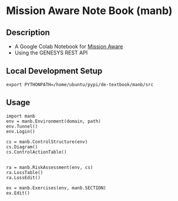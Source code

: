 # Mission Aware Note Book (manb)

## Description
* A Google Colab Notebook for [Mission Aware](https://mission-aware.net)
* Using the GENESYS REST API 

## Local Development Setup
```
export PYTHONPATH=/home/ubuntu/pypi/de-textbook/manb/src
```

## Usage
```
import manb
env = manb.Environment(domain, path)
env.Tunnel()
env.Login()

cs = manb.ControlStructure(env)
cs.Diagram()
cs.ControlActionTable()


ra = manb.RiskAssessment(env, cs)
ra.LossTable()
ra.LossEdit()

ex = manb.Exercises(env, manb.SECTION)
ex.Edit()
```